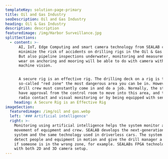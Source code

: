 ```yaml
---
templateKey: solution-page-primary
title: Oil and Gas Industry
seoDescription: Oil and Gas Industry
heading: Oil & Gas Industry
description: description
featuredimage: /img/Harbor Surveillance.jpg
splitSections:
  - content: >-
      AI, IoT, Edge Computing and smart camera technology from SEALAB can
      minimize the risk of accidents on drilling rigs in the Oil & Gas Industry.
      But also pipeline inspections underwater, monitoring and measurement of
      wear on anchoring and mooring will be able to do with camera with built-in
      machine vision.


      A secure rig is an effective rig. The drilling deck on a rig is the
      so-called "red zone" the most dangerous area you can be in. However, the
      drill crew must constantly come in and do a job. Normally, the staff must
      have approval from the control room to move into this area, and then with
      radio contact and visual monitoring or by being equipped with sensors.
    heading: A Secure Rig is an Effective Rig
imageSection:
  featuredimage: /img/oil and gas.webp
  left: '### Artificial intelligence'
  right: >-
    Monitoring using artificial intelligence helps the system monitor all
    movement of equipment and crew. SEALAB develops the next-generation safety
    system and the same technology used in driverless cars. The system can
    detect people and equipment in motion and give the drill manager a warning
    if someone is in the wrong zone, for example. SEALABs FPGA technology works
    with both 2D and 3D camera setup.
---
```


